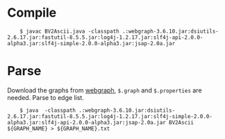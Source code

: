 # Compile

        $ javac BV2Ascii.java -classpath .:webgraph-3.6.10.jar:dsiutils-2.6.17.jar:fastutil-8.5.5.jar:log4j-1.2.17.jar:slf4j-api-2.0.0-alpha3.jar:slf4j-simple-2.0.0-alpha3.jar:jsap-2.0a.jar


# Parse

Download the graphs from [webgraph](https://law.di.unimi.it/datasets.php), `$.graph` and `$.properties` are needed. Parse to edge list.

        $ java  -classpath .:webgraph-3.6.10.jar:dsiutils-2.6.17.jar:fastutil-8.5.5.jar:log4j-1.2.17.jar:slf4j-simple-2.0.0-alpha3.jar:slf4j-api-2.0.0-alpha3.jar:jsap-2.0a.jar BV2Ascii ${GRAPH_NAME} > ${GRAPH_NAME}.txt


